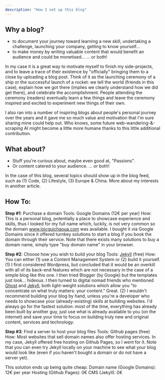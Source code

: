 ```yaml
---
description: "How I set up this blog"
---
```


## Why a blog?

- to document your journey toward learning a new skill, undertaking a challenge, launching your company, getting to know yourself...
- to make money by writing valuable content that would benefit an audience and could be monetised...
... or both!

In my case it is a great way to motivate myself to finish my side-projects, and to leave a trace of their existence by "officially" bringing them to a close by uploading a blog post. Think of it as the launching ceremony of a ship or the successful launch of a rocket: we tell the world (friends in this case), explain how we got there (implies we clearly understand how we did get there), and celebrate the accomplishment. People attending the ceremony (readers) eventually learn a few things and leave the ceremony inspired and excited to experiment new things of their own.

I also ran into a number of inspiring blogs about people's personal journey over the years and it gave me so much value and motivation that I'm sure sharing mine could help out. Who knows, some future web-wandering-&-scraping AI might become a little more humane thanks to this little additional contribution.


## What about? 

- Stuff you're curious about, maybe even good at, "Passions".
- Or content catered to your audience.
... or both!

In the case of this blog, several topics should show up in the blog feed, such as (1) Code, (2) Lifestyle, (3) Europe & China. More about my interests in another article.


## How To: 

**Step #1**: Purchase a domain
Tools: Google Domains (12€ per year)
How: This is a personal blog, potentially a place to showcase experience and skills, thus I looked for my full name which, luckily, is not very common so the domain www.loicguichaoua.com was available. I bought it via Google Domains since it offered turnkey solutions to start a blog if you book the domain through their service. Note that there exists many solutions to buy a domain name, simply type "buy domain name" in your browser.

**Step #2**: Choose how you wish to build your blog
Tools: [Jekyll](https://jekyllrb.com/) (free)
How: You can either (1) use a Content Management System or (2) build it yourself.
(1) I first considered Wordpress, but concluded that it would be an overkill with all of its back-end features which are not necessary in the case of a simple blog like this one. I then tried Blogger (by Google) but the templates just look... hideous. I then turned to digital nomad friends who mentioned [Ghost](https://ghost.org/) and [Jekyll](https://jekyllrb.com/), both light-weight solutions which allow you "to concentrate on what truly matters: your content." Great.
(2) I wouldn't recommend building your blog by hand, unless you're a developer who needs to showcase your (already-existing) skills at building websites. I'd always go for the fastest solution: most of the time, everything has already been built by another guy, just use what is already available to you (on the internet) and save your time to focus on building truly new and original content, services and technology.

**Step #3**: Find a server to host your blog files
Tools: Github pages (free)
How: Most websites that sell domain names also offer hosting services. In my case, Jekyll offered free hosting on Github Pages, so I went for it. Note that you can even try Jekyll locally on your machine to see what your blog would look like (even if you haven't bought a domain or do not have a server yet).

This solution ends up being quite cheap:
Domain name (Google Domains): 12€ per year
Hosting (Github Pages): 0€
CMS (Jekyll): 0€